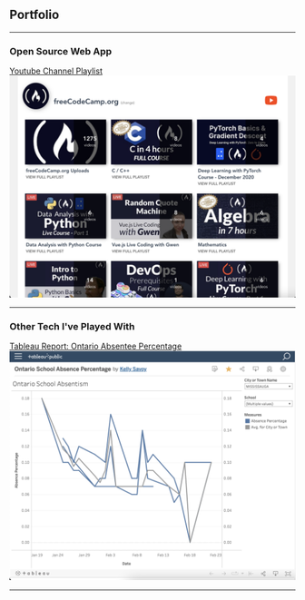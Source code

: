 ## Portfolio

---

### Open Source Web App

[Youtube Channel Playlist](/youtube-channel-playlist)
<img src="images/youtube-playlist-app.png?raw=true"/>

---

### Other Tech I've Played With

[Tableau Report: Ontario Absentee Percentage](/tableau-example)
<img src="images/tableau_ontario_absentee_percentage.png?raw=true"/>

---
<!--
### Category Name 2

- [Project 1 Title](http://example.com/)
- [Project 2 Title](http://example.com/)
- [Project 3 Title](http://example.com/)
- [Project 4 Title](http://example.com/)
- [Project 5 Title](http://example.com/)

---
-->
